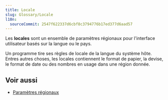 ```yaml
---
title: Locale
slug: Glossary/Locale
l10n:
  sourceCommit: 2547f622337d6cbf8c3794776b17ed377d6aad57
---
```


Les **locales** sont un ensemble de paramètres régionaux pour l'interface utilisateur basés sur la langue ou le pays.

Un programme tire ses règles de locale de la langue du système hôte. Entres autres choses, les locales contiennent le format de papier, la devise, le format de date ou des nombres en usage dans une région donnée.

## Voir aussi

- [Paramètres régionaux](http://fr.wikipedia.org/wiki/Paramètres_régionaux)
